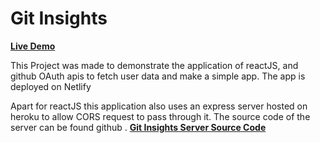 # Git Insights
**[Live Demo](https://gitinsights.netlify.com/)**

This Project was made to demonstrate the application of reactJS, and github OAuth apis to fetch user data and make a simple app. The app is deployed on Netlify

Apart for reactJS this application also uses an express server hosted on heroku to allow CORS request to pass through it. The source code of the server can be found github . **[Git Insights Server Source Code](https://gitinsights.netlify.com/)**
